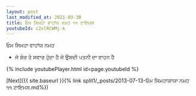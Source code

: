 ```yaml
---
layout: post
last_modified_at: 2021-03-30
title: ਓਮ ਸਿਮਹਾ ਵਾਹਾਂਯ ਨਮਹ ੧੧ ਟਾਇਮਸ
youtubeId: c2xlRCWMj-k
---
```

 
 
 ਓਮ ਸਿਮਹਾ ਵਾਹਾਂਯ ਨਮਹ  
 
 -  ਜੋ ਸ਼ੇਰ ਤੇ ਸਵਾਰ ਹੁੰਦਾ ਹੈ ਜੋ ਉਸਦੀ ਪਤਨੀ ਦਾ ਵਾਹਨ ਹੈ 
 
  
 
  
 
 
 
 
 
 


{% include youtubePlayer.html id=page.youtubeId %}
 
[Next]({{ site.baseurl }}{% link  split1/_posts/2013-07-13-ਓਮ ਸਿਮਹਾਕਾਯਾ ਨਮਹ ੧੧ ਟਾਇਮਸ.md%})
 
